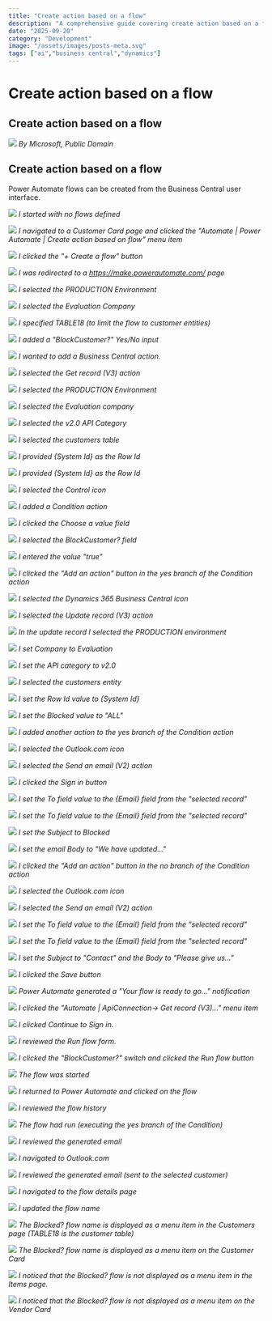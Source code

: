 ```yaml
---
title: "Create action based on a flow"
description: "A comprehensive guide covering create action based on a flow"
date: "2025-09-20"
category: "Development"
image: "/assets/images/posts-meta.svg"
tags: ["ai","business central","dynamics"]
---
```


# Create action based on a flow

## Create action based on a flow

![](/assets/images/createactionbasedonaflow/dynamics365-color.svg)
*By Microsoft, Public Domain*


## Create action based on a flow

Power Automate flows can be created from the Business Central user interface.

![](/assets/images/createactionbasedonaflow/screen-shot-2024-01-04-at-6.30.40-pm-1836x950.png)
*I started with no flows defined*

![](/assets/images/createactionbasedonaflow/screen-shot-2024-01-04-at-6.31.36-pm-1836x949.png)
*I navigated to a Customer Card page and clicked the "Automate | Power Automate | Create action based on flow" menu item*

![](/assets/images/createactionbasedonaflow/screen-shot-2024-01-04-at-6.32.12-pm-1836x946.png)
*I clicked the "+ Create a flow" button*

![](/assets/images/createactionbasedonaflow/screen-shot-2024-01-04-at-6.32.40-pm-1836x951.png)
*I was redirected to a https://make.powerautomate.com/ page*

![](/assets/images/createactionbasedonaflow/screen-shot-2024-01-04-at-6.33.07-pm-1836x953.png)
*I selected the PRODUCTION Environment*

![](/assets/images/createactionbasedonaflow/screen-shot-2024-01-04-at-6.33.20-pm-1836x947.png)
*I selected the Evaluation Company*

![](/assets/images/createactionbasedonaflow/screen-shot-2024-01-04-at-6.34.18-pm-1836x951.png)
*I specified TABLE18 (to limit the flow to customer entities)*

![](/assets/images/createactionbasedonaflow/screen-shot-2024-01-04-at-7.47.03-pm-1836x802.png)
*I added a "BlockCustomer?" Yes/No input*

![](/assets/images/createactionbasedonaflow/screen-shot-2024-01-04-at-6.38.06-pm-1836x951.png)
*I wanted to add a Business Central action.*

![](/assets/images/createactionbasedonaflow/screen-shot-2024-01-04-at-6.38.23-pm-1836x951.png)
*I selected the Get record (V3) action*

![](/assets/images/createactionbasedonaflow/screen-shot-2024-01-04-at-6.38.42-pm-1836x950.png)
*I selected the PRODUCTION Environment*

![](/assets/images/createactionbasedonaflow/screen-shot-2024-01-04-at-6.38.54-pm-1836x950.png)
*I selected the Evaluation company*

![](/assets/images/createactionbasedonaflow/screen-shot-2024-01-04-at-6.39.08-pm-1836x955.png)
*I selected the v2.0 API Category*

![](/assets/images/createactionbasedonaflow/screen-shot-2024-01-04-at-6.39.37-pm-1836x946.png)
*I selected the customers table*

![](/assets/images/createactionbasedonaflow/screen-shot-2024-01-04-at-6.39.51-pm-1836x952.png)
*I provided {System Id} as the Row Id*

![](/assets/images/createactionbasedonaflow/screen-shot-2024-01-04-at-6.40.17-pm-1836x947.png)
*I provided {System Id} as the Row Id*

![](/assets/images/createactionbasedonaflow/screen-shot-2024-01-04-at-6.40.31-pm-1836x948.png)
*I selected the Control icon*

![](/assets/images/createactionbasedonaflow/screen-shot-2024-01-04-at-6.40.51-pm-1836x951.png)
*I added a Condition action*

![](/assets/images/createactionbasedonaflow/screen-shot-2024-01-04-at-6.41.08-pm-1836x946.png)
*I clicked the Choose a value field*

![](/assets/images/createactionbasedonaflow/screen-shot-2024-01-04-at-6.41.25-pm-1836x948.png)
*I selected the BlockCustomer? field*

![](/assets/images/createactionbasedonaflow/screen-shot-2024-01-04-at-6.42.45-pm-1836x952.png)
*I entered the value "true"*

![](/assets/images/createactionbasedonaflow/screen-shot-2024-01-04-at-6.43.16-pm-1836x952.png)
*I clicked the "Add an action" button in the yes branch of the Condition action*

![](/assets/images/createactionbasedonaflow/screen-shot-2024-01-04-at-6.43.46-pm-1836x950.png)
*I selected the Dynamics 365 Business Central icon*

![](/assets/images/createactionbasedonaflow/screen-shot-2024-01-04-at-6.44.19-pm-1836x949.png)
*I selected the Update record (V3) action*

![](/assets/images/createactionbasedonaflow/screen-shot-2024-01-04-at-6.44.38-pm-1836x949.png)
*In the update record I selected the PRODUCTION environment*

![](/assets/images/createactionbasedonaflow/screen-shot-2024-01-04-at-6.44.51-pm-1836x950.png)
*I set Company to Evaluation*

![](/assets/images/createactionbasedonaflow/screen-shot-2024-01-04-at-6.45.06-pm-1836x949.png)
*I set the API category to v2.0*

![](/assets/images/createactionbasedonaflow/screen-shot-2024-01-04-at-6.45.24-pm-1836x946.png)
*I selected the customers entity*

![](/assets/images/createactionbasedonaflow/screen-shot-2024-01-04-at-6.46.01-pm-1836x948.png)
*I set the Row Id value to {System Id}*

![](/assets/images/createactionbasedonaflow/screen-shot-2024-01-04-at-6.46.28-pm-1836x942.png)
*I set the Blocked value to "ALL"*

![](/assets/images/createactionbasedonaflow/screen-shot-2024-01-04-at-6.46.51-pm-1836x954.png)
*I added another action to the yes branch of the Condition action*

![](/assets/images/createactionbasedonaflow/screen-shot-2024-01-04-at-6.47.12-pm-1836x953.png)
*I selected the Outlook.com icon*

![](/assets/images/createactionbasedonaflow/screen-shot-2024-01-04-at-6.47.31-pm-1836x948.png)
*I selected the Send an email (V2) action*

![](/assets/images/createactionbasedonaflow/screen-shot-2024-01-04-at-6.47.52-pm-1836x955.png)
*I clicked the Sign in button*

![](/assets/images/createactionbasedonaflow/screen-shot-2024-01-04-at-6.49.16-pm-1836x951.png)
*I set the To field value to the {Email} field from the "selected record"*

![](/assets/images/createactionbasedonaflow/screen-shot-2024-01-04-at-6.49.32-pm-1836x956.png)
*I set the To field value to the {Email} field from the "selected record"*

![](/assets/images/createactionbasedonaflow/screen-shot-2024-01-04-at-6.50.18-pm-1836x951.png)
*I set the Subject to Blocked*

![](/assets/images/createactionbasedonaflow/screen-shot-2024-01-04-at-6.52.19-pm-1836x946.png)
*I set the email Body to "We have updated..."*

![](/assets/images/createactionbasedonaflow/screen-shot-2024-01-04-at-6.52.38-pm-1836x953.png)
*I clicked the "Add an action" button in the no branch of the Condition action*

![](/assets/images/createactionbasedonaflow/screen-shot-2024-01-04-at-6.53.05-pm-1836x956.png)
*I selected the Outlook.com icon*

![](/assets/images/createactionbasedonaflow/screen-shot-2024-01-04-at-6.53.20-pm-1836x951.png)
*I selected the Send an email (V2) action*

![](/assets/images/createactionbasedonaflow/screen-shot-2024-01-04-at-6.53.45-pm-1836x955.png)
*I set the To field value to the {Email} field from the "selected record"*

![](/assets/images/createactionbasedonaflow/screen-shot-2024-01-04-at-6.53.57-pm-1836x950.png)
*I set the To field value to the {Email} field from the "selected record"*

![](/assets/images/createactionbasedonaflow/screen-shot-2024-01-04-at-6.54.53-pm-1836x951.png)
*I set the Subject to "Contact" and the Body to "Please give us..."*

![](/assets/images/createactionbasedonaflow/screen-shot-2024-01-04-at-6.55.16-pm-1836x944.png)
*I clicked the Save button*

![](/assets/images/createactionbasedonaflow/screen-shot-2024-01-04-at-6.55.41-pm-1836x448.png)
*Power Automate generated a "Your flow is ready to go..." notification*

![](/assets/images/createactionbasedonaflow/screen-shot-2024-01-04-at-6.56.23-pm-1836x946.png)
*I clicked the "Automate | ApiConnection-> Get record (V3)..." menu item*

![](/assets/images/createactionbasedonaflow/screen-shot-2024-01-04-at-6.56.46-pm-1836x953.png)
*I clicked Continue to Sign in.*

![](/assets/images/createactionbasedonaflow/screen-shot-2024-01-04-at-6.57.06-pm-1836x949.png)
*I reviewed the Run flow form.*

![](/assets/images/createactionbasedonaflow/screen-shot-2024-01-04-at-6.57.17-pm-1836x946.png)
*I clicked the "BlockCustomer?" switch and clicked the Run flow button*

![](/assets/images/createactionbasedonaflow/screen-shot-2024-01-04-at-6.57.30-pm-1836x950.png)
*The flow was started*

![](/assets/images/createactionbasedonaflow/screen-shot-2024-01-04-at-6.57.51-pm-1836x953.png)
*I returned to Power Automate and clicked on the flow*

![](/assets/images/createactionbasedonaflow/screen-shot-2024-01-04-at-6.58.09-pm-1836x952.png)
*I reviewed the flow history*

![](/assets/images/createactionbasedonaflow/screen-shot-2024-01-04-at-6.58.41-pm-1836x953.png)
*The flow had run (executing the yes branch of the Condition)*

![](/assets/images/createactionbasedonaflow/screen-shot-2024-01-04-at-6.59.00-pm-1836x953.png)
*I reviewed the generated email*

![](/assets/images/createactionbasedonaflow/screen-shot-2024-01-04-at-6.59.49-pm-1836x946.png)
*I navigated to Outlook.com*

![](/assets/images/createactionbasedonaflow/screen-shot-2024-01-04-at-7.00.06-pm-1836x951.png)
*I reviewed the generated email (sent to the selected customer)*

![](/assets/images/createactionbasedonaflow/screen-shot-2024-01-05-at-7.49.08-am-1836x793.png)
*I navigated to the flow details page*

![](/assets/images/createactionbasedonaflow/screen-shot-2024-01-05-at-7.49.51-am-1836x797.png)
*I updated the flow name*

![](/assets/images/createactionbasedonaflow/screen-shot-2024-01-05-at-8.06.07-am-1836x800.png)
*The Blocked? flow name is displayed as a menu item in the Customers page (TABLE18 is the customer table)*

![](/assets/images/createactionbasedonaflow/screen-shot-2024-01-05-at-7.52.33-am-1836x799.png)
*The Blocked? flow name is displayed as a menu item on the Customer Card*

![](/assets/images/createactionbasedonaflow/screen-shot-2024-01-05-at-7.56.08-am-1836x794.png)
*I noticed that the Blocked? flow is not displayed as a menu item in the Items page.*

![](/assets/images/createactionbasedonaflow/screen-shot-2024-01-05-at-7.56.29-am-1836x799.png)
*I noticed that the Blocked? flow is not displayed as a menu item on the Vendor Card*
